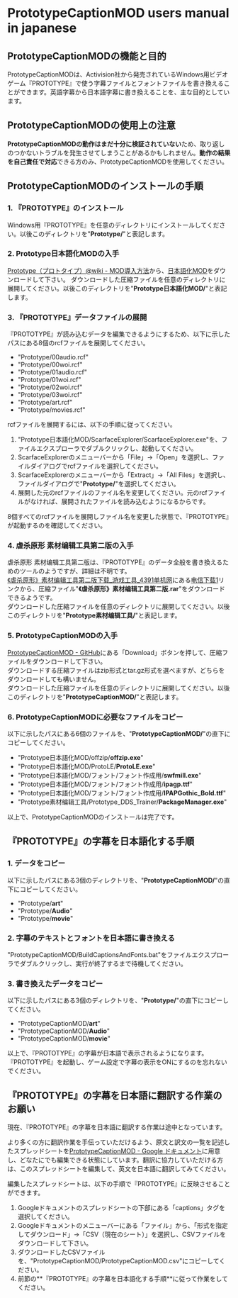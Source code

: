 # PrototypeCaptionMOD users manual in japanese

## PrototypeCaptionMODの機能と目的
PrototypeCaptionMODは、Activision社から発売されているWindows用ビデオゲーム『PROTOTYPE』で使う字幕ファイルとフォントファイルを書き換えることができます。英語字幕から日本語字幕に書き換えることを、主な目的としています。

## PrototypeCaptionMODの使用上の注意
**PrototypeCaptionMODの動作はまだ十分に検証されていない**ため、取り返しのつかないトラブルを発生させてしまうことがあるかもしれません。**動作の結果を自己責任で対応**できる方のみ、PrototypeCaptionMODを使用してください。

## PrototypeCaptionMODのインストールの手順

### 1. 『PROTOTYPE』のインストール
Windows用『PROTOTYPE』を任意のディレクトリにインストールしてください。以後このディレクトリを"**Prototype/**"と表記します。

### 2. Prototype日本語化MODの入手
[Prototype（プロトタイプ）@wiki - MOD導入方法](http://www19.atwiki.jp/protot/pages/92.html)から、[日本語化MOD](http://www.mediafire.com/?9b5z68bljjttddv)をダウンロードして下さい。
ダウンロードした圧縮ファイルを任意のディレクトリに展開してください。以後このディレクトリを"**Prototype日本語化MOD/**"と表記します。

### 3. 『PROTOTYPE』データファイルの展開
『PROTOTYPE』が読み込むデータを編集できるようにするため、以下に示したパスにある8個のrcfファイルを展開してください。

* "Prototype/00audio.rcf"
* "Prototype/00woi.rcf"
* "Prototype/01audio.rcf"
* "Prototype/01woi.rcf"
* "Prototype/02woi.rcf"
* "Prototype/03woi.rcf"
* "Prototype/art.rcf"
* "Prototype/movies.rcf"

rcfファイルを展開するには、以下の手順に従ってください。

1. "Prototype日本語化MOD/ScarfaceExplorer/ScarfaceExplorer.exe"を、ファイルエクスプローラでダブルクリックし、起動してください。
2. ScarfaceExplorerのメニューバーから「File」→「Open」を選択し、ファイルダイアログでrcfファイルを選択してください。
3. ScarfaceExplorerのメニューバーから「Extract」→「All Files」を選択し、ファイルダイアログで"**Prototype/**"を選択してください。
4. 展開した元のrcfファイルのファイル名を変更してください。元のrcfファイルがなければ、展開されたファイルを読み込むようになるからです。

8個すべてのrcfファイルを展開しファイル名を変更した状態で、『PROTOTYPE』が起動するのを確認してください。

### 4. 虐杀原形 素材编辑工具第二版の入手
虐杀原形 素材编辑工具第二版は、『PROTOTYPE』のデータ全般を書き換えるためのツールのようですが、詳細は不明です。  
[《虐杀原形》素材编辑工具第二版下载_游戏工具_4391单机网](http://www.4391.com/9/2529.html)にある[电信下载1](http://2.4391.com/%E6%B8%B8%E6%88%8F%E5%B7%A5%E5%85%B7/%E3%80%8A%E8%99%90%E6%9D%80%E5%8E%9F%E5%BD%A2%E3%80%8B%E7%B4%A0%E6%9D%90%E7%BC%96%E8%BE%91%E5%B7%A5%E5%85%B7%E7%AC%AC%E4%BA%8C%E7%89%88.rar)リンクから、圧縮ファイル"**《虐杀原形》素材编辑工具第二版.rar**"をダウンロードできるようです。  
ダウンロードした圧縮ファイルを任意のディレクトリに展開してください。以後このディレクトリを"**Prototype素材编辑工具/**"と表記します。

### 5. PrototypeCaptionMODの入手
[PrototypeCaptionMOD - GitHub](https://github.com/psychi/PrototypeCaptionMOD)にある「Download」ボタンを押して、圧縮ファイルをダウンロードして下さい。  
ダウンロードする圧縮ファイルはzip形式とtar.gz形式を選べますが、どちらをダウンロードしても構いません。  
ダウンロードした圧縮ファイルを任意のディレクトリに展開してください。以後このディレクトリを"**PrototypeCaptionMOD/**"と表記します。

### 6. PrototypeCaptionMODに必要なファイルをコピー
以下に示したパスにある6個のファイルを、"**PrototypeCaptionMOD/**"の直下にコピーしてください。

* "Prototype日本語化MOD/offzip/**offzip.exe**"
* "Prototype日本語化MOD/ProtoLE/**ProtoLE.exe**"
* "Prototype日本語化MOD/フォント/フォント作成用/**swfmill.exe**"
* "Prototype日本語化MOD/フォント/フォント作成用/**ipagp.ttf**"
* "Prototype日本語化MOD/フォント/フォント作成用/**IPAPGothic_Bold.ttf**"
* "Prototype素材编辑工具/Prototype_DDS_Trainer/**PackageManager.exe**"

以上で、PrototypeCaptionMODのインストールは完了です。

## 『PROTOTYPE』の字幕を日本語化する手順

### 1. データをコピー
以下に示したパスにある3個のディレクトリを、"**PrototypeCaptionMOD/**"の直下にコピーしてください。

* "Prototype/**art**"
* "Prototype/**Audio**"
* "Prototype/**movie**"

### 2. 字幕のテキストとフォントを日本語に書き換える
"PrototypeCaptionMOD/BuildCaptionsAndFonts.bat"をファイルエクスプローラでダブルクリックし、実行が終了するまで待機してください。

### 3. 書き換えたデータをコピー
以下に示したパスにある3個のディレクトリを、"**Prototype/**"の直下にコピーしてください。

* "PrototypeCaptionMOD/**art**"
* "PrototypeCaptionMOD/**Audio**"
* "PrototypeCaptionMOD/**movie**"

以上で、『PROTOTYPE』の字幕が日本語で表示されるようになります。『PROTOTYPE』を起動し、ゲーム設定で字幕の表示をONにするのを忘れないでください。

## 『PROTOTYPE』の字幕を日本語に翻訳する作業のお願い
現在、『PROTOTYPE』の字幕を日本語に翻訳する作業は途中となっています。

より多くの方に翻訳作業を手伝っていただけるよう、原文と訳文の一覧を記述したスプレッドシートを[PrototypeCaptionMOD - Google ドキュメント](https://docs.google.com/spreadsheet/ccc?key=0AgVoxoyqR4aEdGFDVzVFRVVUdENDaUp6RGszX19kR3c&hl=ja#gid=1)に用意し、どなたにでも編集できる状態にしています。翻訳に協力していただける方は、このスプレッドシートを編集して、英文を日本語に翻訳してみてください。

編集したスプレッドシートは、以下の手順で『PROTOTYPE』に反映させることができます。

1. Googleドキュメントのスプレッドシートの下部にある「captions」タグを選択してください。
2. Googleドキュメントのメニューバーにある「ファイル」から、「形式を指定してダウンロード」→「CSV（現在のシート）」を選択し、CSVファイルをダウンロードして下さい。
3. ダウンロードしたCSVファイルを、"PrototypeCaptionMOD/PrototypeCaptionMOD.csv"にコピーしてください。
4. 前節の**『PROTOTYPE』の字幕を日本語化する手順**に従って作業をしてください。
